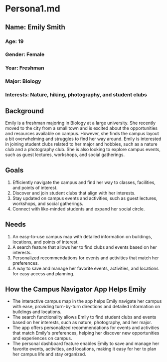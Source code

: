 ﻿
# Persona1.md

## Name: Emily Smith

### Age: 19

### Gender: Female

### Year: Freshman

### Major: Biology

### Interests: Nature, hiking, photography, and student clubs

## Background

Emily is a freshman majoring in Biology at a large university. She recently moved to the city from a small town and is excited about the opportunities and resources available on campus. However, she finds the campus layout a bit overwhelming and struggles to find her way around. Emily is interested in joining student clubs related to her major and hobbies, such as a nature club and a photography club. She is also looking to explore campus events, such as guest lectures, workshops, and social gatherings.

## Goals

1.  Efficiently navigate the campus and find her way to classes, facilities, and points of interest.
2.  Discover and join student clubs that align with her interests.
3.  Stay updated on campus events and activities, such as guest lectures, workshops, and social gatherings.
4.  Connect with like-minded students and expand her social circle.

## Needs

1.  An easy-to-use campus map with detailed information on buildings, locations, and points of interest.
2.  A search feature that allows her to find clubs and events based on her interests.
3.  Personalized recommendations for events and activities that match her preferences.
4.  A way to save and manage her favorite events, activities, and locations for easy access and planning.

## How the Campus Navigator App Helps Emily

-   The interactive campus map in the app helps Emily navigate her campus with ease, providing turn-by-turn directions and detailed information on buildings and locations.
-   The search functionality allows Emily to find student clubs and events based on her interests, such as nature, photography, and her major.
-   The app offers personalized recommendations for events and activities that match Emily's preferences, helping her discover new opportunities and experiences on campus.
-   The personal dashboard feature enables Emily to save and manage her favorite events, activities, and locations, making it easy for her to plan her campus life and stay organized.
